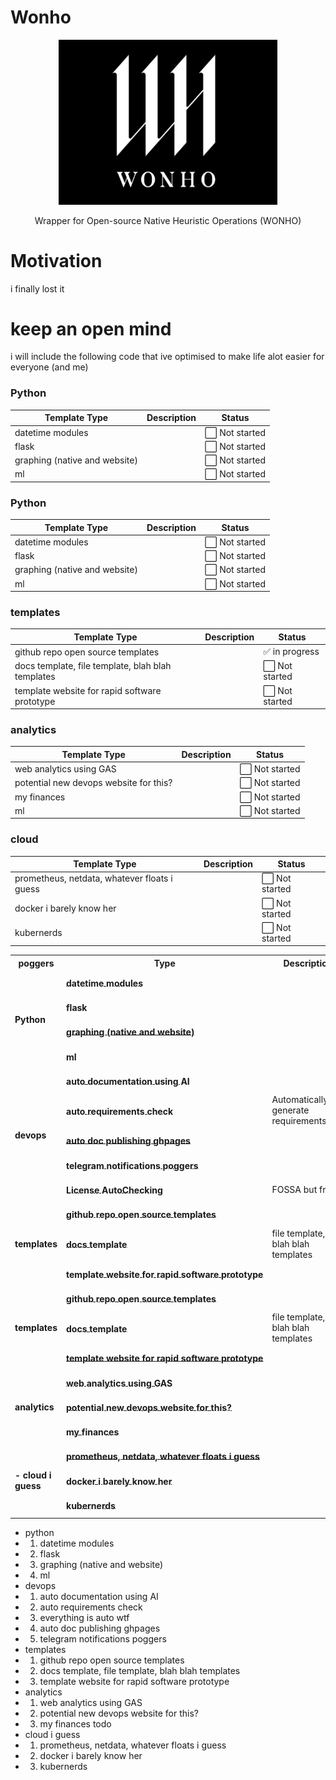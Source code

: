 # Wonho
<p align="center">
  <img src="readme.png" width="350" title="keep an open mind girl">
</p>
<p align="center">
   Wrapper for Open-source Native Heuristic Operations (WONHO)
</p>


# Motivation

i finally lost it

# keep an open mind
i will include the following code that ive optimised to make life alot easier for everyone (and me)

### Python
| Template Type                  | Description        |  Status       |
| -------------                  | -------------      | ------------- |
| datetime modules               |                    | ⬜️ Not started
| flask                          |                    | ⬜️ Not started
| graphing (native and website)  |                    | ⬜️ Not started
| ml                             |                    | ⬜️ Not started


### Python
| Template Type                  | Description        |  Status       |
| -------------                  | -------------      | ------------- |
| datetime modules               |                    | ⬜️ Not started
| flask                          |                    | ⬜️ Not started
| graphing (native and website)  |                    | ⬜️ Not started
| ml                             |                    | ⬜️ Not started
### templates
| Template Type                  | Description        |  Status       |
| -------------                  | -------------      | ------------- |
| github repo open source templates               |                    | ✅  in progress
| docs template, file template, blah blah templates                          |                    | ⬜️ Not started
| template website for rapid software prototype  |                    | ⬜️ Not started
### analytics
| Template Type                  | Description        |  Status       |
| -------------                  | -------------      | ------------- |
| web analytics using GAS               |                    | ⬜️ Not started
| potential new devops website for this?                          |                    | ⬜️ Not started
| my finances  |                    | ⬜️ Not started
| ml                             |                    | ⬜️ Not started

### cloud
| Template Type                  | Description        |  Status       |
| -------------                  | -------------      | ------------- |
| prometheus, netdata, whatever floats i guess               |                    | ⬜️ Not started
| docker i barely know her                         |                    | ⬜️ Not started
| kubernerds  |                    | ⬜️ Not started


<table style="max-width:100%;table-layout:auto;">
  <tr style="text-align:center;">
    <th>poggers</th>
    <th>Type</th>
    <th>Description</th>
    <th>Status</th>
  </tr>
  <!-- Python -->
  <tr>
    <td rowspan="4"><b>Python</b></td>
    <td rowspan="1"><b><a style="white-space:nowrap; display:inline-block;" href="./"><div style='vertical-align:middle; display:inline;'>datetime modules</div></a></b></td>
    <td rowspan="1"></td>
    <td rowspan="1"><code>Not Started</code></td>
  </tr>
  <tr>
    <td rowspan="1"><b><a style="white-space:nowrap; display:inline-block;" href="./"><div style='vertical-align:middle; display:inline;'>flask</div></a></b></td>
    <td rowspan="1"></td>
    <td rowspan="1"><code>Not Started</code></td>
  </tr>
  <tr>
    <td rowspan="1"><b><a style="white-space:nowrap; display:inline-block;" href="./"><div style='vertical-align:middle; display:inline;'>graphing (native and website)</div></a></b></td>
    <td rowspan="1"></td>
    <td rowspan="1"><code>Not Started</code></td>
  </tr>
  <tr>
    <td rowspan="1"><b><a style="white-space:nowrap; display:inline-block;" href="./"><div style='vertical-align:middle; display:inline;'>ml</div></a></b></td>
    <td rowspan="1"></td>
    <td rowspan="1"><code>Not Started</code></td>
  </tr>
  <!-- devops -->
  <tr>
    <td rowspan="5"><b>devops</b></td>
    <td rowspan="1"><b><a style="white-space:nowrap; display:inline-block;" href="./"><div style='vertical-align:middle; display:inline;'>auto documentation using AI</div></a></b></td>
    <td rowspan="1"></td>
    <td rowspan="1"><code>Not Started</code></td>
  </tr>
  <tr>
    <td rowspan="1"><b><a style="white-space:nowrap; display:inline-block;" href="./"><div style='vertical-align:middle; display:inline;'>auto requirements check</div></a></b></td>
    <td rowspan="1">Automatically generate requirements.txt?</td>
    <td rowspan="1"><code>Not Started</code></td>
  </tr>
  <tr>
    <td rowspan="1"><b><a style="white-space:nowrap; display:inline-block;" href="./"><div style='vertical-align:middle; display:inline;'>auto doc publishing ghpages</div></a></b></td>
    <td rowspan="1"></td>
    <td rowspan="1"><code>Not Started</code></td>
  </tr>
  <tr>
    <td rowspan="1"><b><a style="white-space:nowrap; display:inline-block;" href="./"><div style='vertical-align:middle; display:inline;'>telegram notifications poggers</div></a></b></td>
    <td rowspan="1"></td>
    <td rowspan="1"><code>Not Started</code></td>
  </tr>
  <tr>
    <td rowspan="1"><b><a style="white-space:nowrap; display:inline-block;" href="./"><div style='vertical-align:middle; display:inline;'>License AutoChecking </div></a></b></td>
    <td rowspan="1">FOSSA but free?</td>
    <td rowspan="1"><code>Not Started</code></td>
  </tr>
  <!-- templates -->
  <tr>
    <td rowspan="3"><b>templates</b></td>
    <td rowspan="1"><b><a style="white-space:nowrap; display:inline-block;" href="./"><div style='vertical-align:middle; display:inline;'>github repo open source templates
</div></a></b></td>
    <td rowspan="1"></td>
    <td rowspan="1">In Progress</td>
  </tr>
  <tr>
    <td rowspan="1"><b><a style="white-space:nowrap; display:inline-block;" href="./"><div style='vertical-align:middle; display:inline;'>docs template
</div></a></b></td>
    <td rowspan="1">file template, blah blah templates</td>
    <td rowspan="1"><code>Not Started</code></td>
  </tr>
  <tr>
    <td rowspan="1"><b><a style="white-space:nowrap; display:inline-block;" href="./"><div style='vertical-align:middle; display:inline;'>template website for rapid software prototype
</div></a></b></td>
    <td rowspan="1"></td>
    <td rowspan="1"><code>Not Started</code></td>
  </tr>
  <!-- templates -->
  <tr>
    <td rowspan="3"><b>templates</b></td>
    <td rowspan="1"><b><a style="white-space:nowrap; display:inline-block;" href="./"><div style='vertical-align:middle; display:inline;'>github repo open source templates
</div></a></b></td>
    <td rowspan="1"></td>
    <td rowspan="1"><code>Not Started</code></td>
  </tr>
  <tr>
    <td rowspan="1"><b><a style="white-space:nowrap; display:inline-block;" href="./"><div style='vertical-align:middle; display:inline;'>docs template
</div></a></b></td>
    <td rowspan="1">file template, blah blah templates</td>
    <td rowspan="1"><code>Not Started</code></td>
  </tr>
  <tr>
    <td rowspan="1"><b><a style="white-space:nowrap; display:inline-block;" href="./"><div style='vertical-align:middle; display:inline;'>template website for rapid software prototype
</div></a></b></td>
    <td rowspan="1"></td>
    <td rowspan="1"><code>Not Started</code></td>
  </tr>
  <!-- analytics -->
  <tr>
    <td rowspan="3"><b>analytics</b></td>
    <td rowspan="1"><b><a style="white-space:nowrap; display:inline-block;" href="./"><div style='vertical-align:middle; display:inline;'>web analytics using GAS
</div></a></b></td>
    <td rowspan="1"></td>
    <td rowspan="1"><code>Not Started</code></td>
  </tr>
  <tr>
    <td rowspan="1"><b><a style="white-space:nowrap; display:inline-block;" href="./"><div style='vertical-align:middle; display:inline;'>potential new devops website for this?
</div></a></b></td>
    <td rowspan="1"></td>
    <td rowspan="1"><code>Not Started</code></td>
  </tr>
  <tr>
    <td rowspan="1"><b><a style="white-space:nowrap; display:inline-block;" href="./"><div style='vertical-align:middle; display:inline;'>my finances
</div></a></b></td>
    <td rowspan="1"></td>
    <td rowspan="1"><code>Not Started</code></td>
  </tr>
  <!-- - cloud i guess -->
  <tr>
    <td rowspan="3"><b>- cloud i guess
</b></td>
    <td rowspan="1"><b><a style="white-space:nowrap; display:inline-block;" href="./"><div style='vertical-align:middle; display:inline;'>prometheus, netdata, whatever floats i guess

</div></a></b></td>
    <td rowspan="1"></td>
    <td rowspan="1"><code>Not Started</code></td>
  </tr>
  <tr>
    <td rowspan="1"><b><a style="white-space:nowrap; display:inline-block;" href="./"><div style='vertical-align:middle; display:inline;'>docker i barely know her
</div></a></b></td>
    <td rowspan="1"></td>
    <td rowspan="1"><code>Not Started</code></td>
  </tr>
  <tr>
    <td rowspan="1"><b><a style="white-space:nowrap; display:inline-block;" href="./"><div style='vertical-align:middle; display:inline;'>kubernerds
</div></a></b></td>
    <td rowspan="1"></td>
    <td rowspan="1"><code>Not Started</code></td>
  </tr>

</table>


- python
- 1. datetime modules
- 2. flask
- 3. graphing (native and website)
- 4. ml
- devops
- 1. auto documentation using AI
- 2. auto requirements check
- 3. everything is auto wtf
- 4. auto doc publishing ghpages
- 5. telegram notifications poggers
- templates
- 1. github repo open source templates
- 2. docs template, file template, blah blah templates
- 3. template website for rapid software prototype
- analytics
- 1. web analytics using GAS
- 2. potential new devops website for this?
- 3. my finances
todo
- cloud i guess
- 1. prometheus, netdata, whatever floats i guess
- 2. docker i barely know her
- 3. kubernerds

